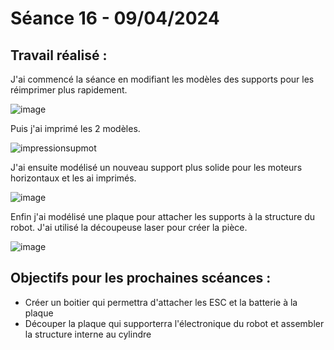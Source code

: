 # **Séance 16 - 09/04/2024**
## Travail réalisé :
J'ai commencé la séance en modifiant les modèles des supports pour les réimprimer plus rapidement.

![image](https://github.com/TibaudoRomain/ProjetAR/assets/146826729/bfd12d44-c1c9-4648-8d6b-66ab866f7712)

Puis j'ai imprimé les 2 modèles.

![impressionsupmot](https://github.com/TibaudoRomain/ProjetAR/assets/146826729/9b99227f-8b05-4b3d-9632-d36faf939be4)

J'ai ensuite modélisé un nouveau support plus solide pour les moteurs horizontaux et les ai imprimés.

![image](https://github.com/TibaudoRomain/ProjetAR/assets/146826729/f081ae00-2d5a-413b-9e80-938210fcaa2e)

Enfin j'ai modélisé une plaque pour attacher les supports à la structure du robot. J'ai utilisé la découpeuse laser pour créer la pièce.

![image](https://github.com/TibaudoRomain/ProjetAR/assets/146826729/2f3268e3-60f0-40bb-a75a-814e1b988fa5)


## Objectifs pour les prochaines scéances :
- Créer un boitier qui permettra d'attacher les ESC et la batterie à la plaque
- Découper la plaque qui supporterra l'électronique du robot et assembler la structure interne au cylindre
